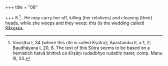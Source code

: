 +++
title = "08"

+++
8 [^8] . He may carry her off, killing (her relatives) and cleaving (their) heads, while she weeps and they weep: this (is the wedding called) Rākṣasa.


[^8]:  Vasiṣṭha I, 34 (where this rite is called Kṣātra); Āpastamba II, a 1, 2; Baudhāyana I, 20, 8. The text of this Sūtra seems to be based on a hemistich hatvā bhittvā ca śīrṣāṇi rudadbhyo rudatīṃ haret; comp. Manu III, 33.

